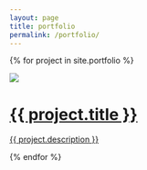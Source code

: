 ```yaml
---
layout: page
title: portfolio
permalink: /portfolio/
---
```


{% for project in site.portfolio %}
<div class="project ">
    <div class="thumbnail">
        <a href="{{ site.baseurl }}{{ project.url }}">
        <img class="thumbnail" src="{{ project.img }}"/>
        <span>
            <h1>{{ project.title }}</h1>
            <p>{{ project.description }}</p>
        </span>
        </a>
    </div>
</div>

{% endfor %}






